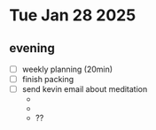 # Tue Jan 28 2025


## evening
- [ ] weekly planning (20min)
- [ ] finish packing
- [ ] send kevin email about meditation
    - [](https://opentheory.net/2019/11/neural-annealing-toward-a-neural-theory-of-everything/)
    - [](https://qri.org/blog/neural-annealing)
    - [](https://www.sciencedirect.com/science/article/pii/S014976342100261X?ref=pdf_download&fr=RR-2&rr=9091bcbb68eb37cf#sec0010)
??